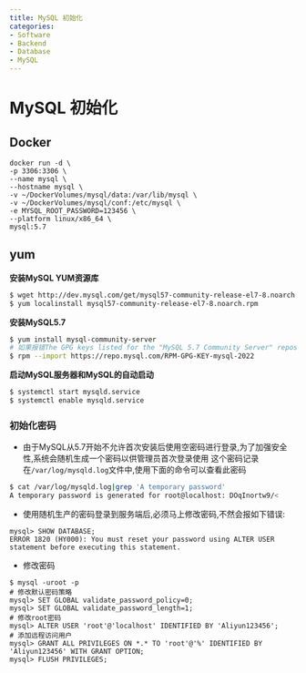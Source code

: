 ```yaml
---
title: MySQL 初始化
categories:
- Software
- Backend
- Database
- MySQL
---
```

# MySQL 初始化

## Docker

```shell
docker run -d \
-p 3306:3306 \
--name mysql \
--hostname mysql \
-v ~/DockerVolumes/mysql/data:/var/lib/mysql \
-v ~/DockerVolumes/mysql/conf:/etc/mysql \
-e MYSQL_ROOT_PASSWORD=123456 \
--platform linux/x86_64 \
mysql:5.7
```

## yum

**安装MySQL YUM资源库**

```bash
$ wget http://dev.mysql.com/get/mysql57-community-release-el7-8.noarch.rpm
$ yum localinstall mysql57-community-release-el7-8.noarch.rpm
```

**安装MySQL5.7**

```bash
$ yum install mysql-community-server
# 如果报错The GPG keys listed for the "MySQL 5.7 Community Server" repository are already installed but they are not correct for this package.则输入以下命令
$ rpm --import https://repo.mysql.com/RPM-GPG-KEY-mysql-2022
```

**启动MySQL服务器和MySQL的自动启动**

```bash
$ systemctl start mysqld.service
$ systemctl enable mysqld.service
```

### 初始化密码

- 由于MySQL从5.7开始不允许首次安装后使用空密码进行登录,为了加强安全性,系统会随机生成一个密码以供管理员首次登录使用
    这个密码记录在`/var/log/mysqld.log`文件中,使用下面的命令可以查看此密码

```bash
$ cat /var/log/mysqld.log|grep 'A temporary password'
A temporary password is generated for root@localhost: DOqInortw9/<
```

- 使用随机生产的密码登录到服务端后,必须马上修改密码,不然会报如下错误:

```mysql
mysql> SHOW DATABASE;
ERROR 1820 (HY000): You must reset your password using ALTER USER statement before executing this statement.
```

- 修改密码

```mysql
$ mysql -uroot -p
# 修改默认密码策略
mysql> SET GLOBAL validate_password_policy=0;
mysql> SET GLOBAL validate_password_length=1;
# 修改root密码
mysql> ALTER USER 'root'@'localhost' IDENTIFIED BY 'Aliyun123456';
# 添加远程访问用户
mysql> GRANT ALL PRIVILEGES ON *.* TO 'root'@'%' IDENTIFIED BY 'Aliyun123456' WITH GRANT OPTION;
mysql> FLUSH PRIVILEGES;
```
